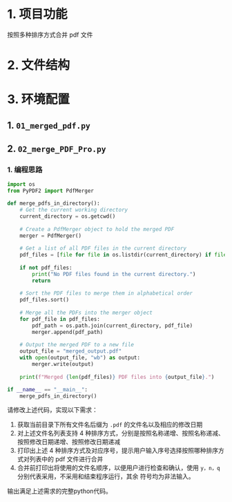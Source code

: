 # 1. 项目功能

按照多种排序方式合并 pdf 文件

# 2. 文件结构



# 3. 环境配置

## 1. `01_merged_pdf.py`



## 2. `02_merge_PDF_Pro.py`

### 1. 编程思路

```py
import os
from PyPDF2 import PdfMerger

def merge_pdfs_in_directory():
    # Get the current working directory
    current_directory = os.getcwd()
    
    # Create a PdfMerger object to hold the merged PDF
    merger = PdfMerger()
    
    # Get a list of all PDF files in the current directory
    pdf_files = [file for file in os.listdir(current_directory) if file.lower().endswith('.pdf')]
    
    if not pdf_files:
        print("No PDF files found in the current directory.")
        return
    
    # Sort the PDF files to merge them in alphabetical order
    pdf_files.sort()
    
    # Merge all the PDFs into the merger object
    for pdf_file in pdf_files:
        pdf_path = os.path.join(current_directory, pdf_file)
        merger.append(pdf_path)
    
    # Output the merged PDF to a new file
    output_file = "merged_output.pdf"
    with open(output_file, "wb") as output:
        merger.write(output)
    
    print(f"Merged {len(pdf_files)} PDF files into {output_file}.")

if __name__ == "__main__":
    merge_pdfs_in_directory()
```

请修改上述代码，实现以下需求：

1. 获取当前目录下所有文件名后缀为 `.pdf` 的文件名以及相应的修改日期
2. 对上述文件名列表支持 4 种排序方式，分别是按照名称递增、按照名称递减、按照修改日期递增、按照修改日期递减
3. 打印出上述 4 种排序方式及对应序号，提示用户输入序号选择按照哪种排序方式对列表中的 pdf 文件进行合并
4. 合并前打印出将使用的文件名顺序，以便用户进行检查和确认，使用 `y，n，q` 分别代表采用，不采用和结束程序运行，其余 符号均为非法输入。

输出满足上述需求的完整python代码。




